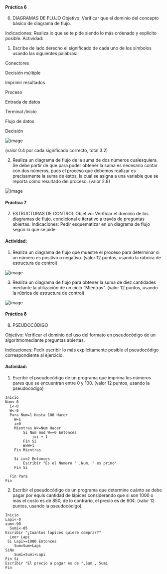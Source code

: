 #### Práctica 6
6. DIAGRAMAS DE FLUJO
Objetivo: Verificar que el dominio del concepto básico de diagrama de flujo.

Indicaciones: Realiza lo que se te pide siendo lo más ordenado y explícito posible.
Actividad:

  1. Escribe de lado derecho el significado de cada uno de los símbolos usando las
  siguientes palabras: 
  
  Conectores
  
  Decisión múltiple
  
  Imprimir resultados
  
  Proceso
  
  Entrada de datos
  
  Terminal /Inicio
  
  Flujo de datos
  
  Decisión
  
  ![image](https://user-images.githubusercontent.com/99523872/166009118-cc680a78-c708-4650-b889-c1484104e4b0.png)

  
  (valor 0.4 por cada significado correcto, total 3.2)
  
   2. Realiza un diagrama de flujo de la suma de dos números cualesquiera. Se debe partir de que para poder obtener la suma es necesario contar con dos números, pues el
    proceso que debemos realizar es precisamente la suma de éstos, la cual se asigna a una variable que se reporta como resultado del proceso. (valor 2.8)
    
   ![image](https://user-images.githubusercontent.com/99523872/166009679-312a48e1-a11b-4098-8ba5-3466920a4543.png)
    
 #### Práctica 7
7. ESTRUCTURAS DE CONTROL
Objetivo: Verificar el dominio de los diagramas de flujo, condicional e iterativo a través de preguntas abiertas.
Indicaciones: Pedir esquematizar en un diagrama de flujo según lo que se pide.
#### Actividad:
  1. Realiza un diagrama de flujo que muestre el proceso para determinar si un número es positivo o negativo. (valor 12 puntos, usando la rúbrica de estructura de control)

![image](https://user-images.githubusercontent.com/99523872/166009604-938ed8c2-6b4a-466a-9439-b42ec831c41b.png)

  3. Realiza un diagrama de flujo para obtener la suma de diez cantidades mediante la utilización de un ciclo “Mientras”. (valor 12 puntos, usando la rúbrica de estructura de
control)

![image](https://user-images.githubusercontent.com/99523872/166082357-80612081-d5d0-487d-8f45-3c783a5d6006.png)

#### Práctica 8
8. PSEUDOCÓDIGO

Objetivo: Verificar el dominio del uso del formato en pseudocódigo de un algoritmomediante preguntas abiertas.

Indicaciones: Pedir escribir lo más explícitamente posible el pseudocódigo correspondiente al ejercicio.

#### Actividad:

  1. Escribir el pseudocódigo de un programa que imprima los números pares que se encuentran entre 0 y 100. (valor 12 puntos, usando la pseudocódigo)
  
  
    Inicio
    Num<-0
	  i<-0
	  W<-0
	  Para Num=1 Hasta 100 Hacer
		W=1
		i=0
		Mientras W<=Num Hacer
			Si Num mod W==0 Entonces
				i=i + 1
			Fin Si
			W=W+1
		Fin Mientras
		
		Si i==2 Entonces
			Escribir "Es el Numero " ,Num, " es primo" 
		Fin Si
		
	  Fin Para
    Fin
  
  2. Escribir el pseudocódigo de un programa que determine cuánto se debe pagar por equis cantidad de lápices considerando que si son 1000 o más el costo es de 85¢; de lo contrario, el precio es de 90¢. (valor 12 puntos, usando la pseudocódigo)

    Inicio
    Lapi<-0
  	sum<-90
	  Sumi<-85
  	Escribir "¿Cuantos lapices quiere comprar?"
	  Leer Lapi
  	 Si Lapi>=1000 Entonces
		Sum=Sum+Lapi
  	SiNo
		Sumi=Sumi+Lapi
  	Fin Si
  	Escribir "El precio a pagar es de ",Sum , Sumi 
    Fin
